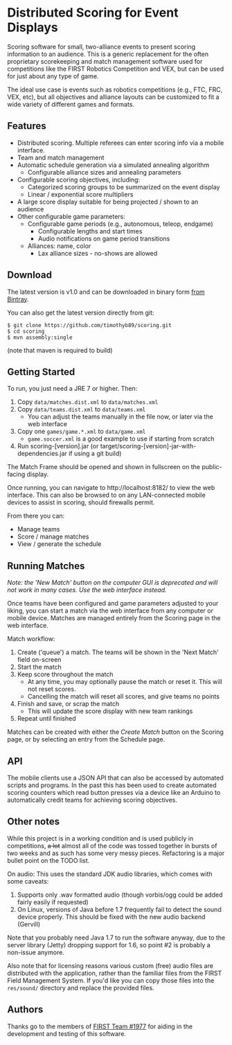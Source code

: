 Distributed Scoring for Event Displays
======================================

Scoring software for small, two-alliance events to present scoring information
to an audience. This is a generic replacement for the often proprietary
scorekeeping and match management software used for competitions like the
FIRST Robotics Competition and VEX, but can be used for just about any type of
game.

The ideal use case is events such as robotics competitions (e.g., FTC, FRC, VEX,
etc), but all objectives and alliance layouts can be customized to fit a wide
variety of different games and formats.

Features
--------

* Distributed scoring. Multiple referees can enter scoring info via a mobile 
  interface.
* Team and match management
* Automatic schedule generation via a simulated annealing algorithm
	* Configurable alliance sizes and annealing parameters
* Configurable scoring objectives, including:
	* Categorized scoring groups to be summarized on the event display
	* Linear / exponential score multipliers
* A large score display suitable for being projected / shown to an audience
* Other configurable game parameters:
	* Configurable game periods (e.g., autonomous, teleop, endgame)
		* Configurable lengths and start times
		* Audio notifications on game period transitions  
	* Alliances: name, color
		* Lax alliance sizes - no-shows are allowed

Download
--------
The latest version is v1.0 and can be downloaded in binary form 
[from Bintray](http://dl.bintray.com/timothyb89/scoring-releases/scoring-1.0.zip?direct).

You can also get the latest version directly from git:

```
$ git clone https://github.com/timothyb89/scoring.git
$ cd scoring
$ mvn assembly:single
```

(note that maven is required to build)

Getting Started
---------------
To run, you just need a JRE 7 or higher. Then:

1. Copy `data/matches.dist.xml` to `data/matches.xml`
2. Copy `data/teams.dist.xml` to `data/teams.xml`
	* You can adjust the teams manually in the file now, or later via the web 
	  interface
3. Copy one `games/game.*.xml` to `data/game.xml`
	* `game.soccer.xml` is a good example to use if starting from scratch
4. Run scoring-[version].jar (or target/scoring-[version]-jar-with-dependencies.jar
   if using a git build)

The Match Frame should be opened and shown in fullscreen on the public-facing
display.

Once running, you can navigate to http://localhost:8182/ to view the web
interface. This can also be browsed to on any LAN-connected mobile devices to
assist in scoring, should firewalls permit.

From there you can:

* Manage teams
* Score / manage matches
* View / generate the schedule

Running Matches
---------------
_Note: the 'New Match' button on the computer GUI is deprecated and will not
work in many cases. Use the web interface instead._

Once teams have been configured and game parameters adjusted to your liking, you
can start a match via the web interface from any computer or mobile device.
Matches are managed entirely from the Scoring page in the web interface.

Match workflow:

1. Create ('queue') a match. The teams will be shown in the 'Next Match' field
   on-screen
2. Start the match
3. Keep score throughout the match
	* At any time, you may optionally pause the match or reset it. This will not
	  reset scores.
	* Cancelling the match will reset all scores, and give teams no points
4. Finish and save, or scrap the match
	* This will update the score display with new team rankings
5. Repeat until finished

Matches can be created with either the _Create Match_ button on the Scoring
page, or by selecting an entry from the Schedule page. 

API
---
The mobile clients use a JSON API that can also be accessed by automated scripts
and programs. In the past this has been used to create automated scoring
counters which read button presses via a device like an Arduino to automatically
credit teams for achieving scoring objectives.

Other notes
-----------
While this project is in a working condition and is used publicly in
competitions, ~~a lot~~ almost all of the code was tossed together in bursts of
two weeks and as such has some very messy pieces. Refactoring is a major bullet
point on the TODO list.

On audio: This uses the standard JDK audio libraries, which comes with some
caveats:
1. Supports only .wav formatted audio (though vorbis/ogg could be added fairly
   easily if requested)
2. On Linux, versions of Java before 1.7 frequently fail to detect the sound 
   device properly. This should be fixed with the new audio backend (Gervill)

Note that you probably need Java 1.7 to run the software anyway, due to the
server library (Jetty) dropping support for 1.6, so point #2 is probably a
non-issue anymore.

Also note that for licensing reasons various custom (free) audio files are
distributed with the application, rather than the familiar files from the FIRST
Field Management System. If you'd like you can copy those files into the
`res/sound/` directory and replace the provided files.

Authors
-------
Thanks go to the members of [FIRST Team #1977](http://robotics.lovelandhs.org)
for aiding in the development and testing of this software.
